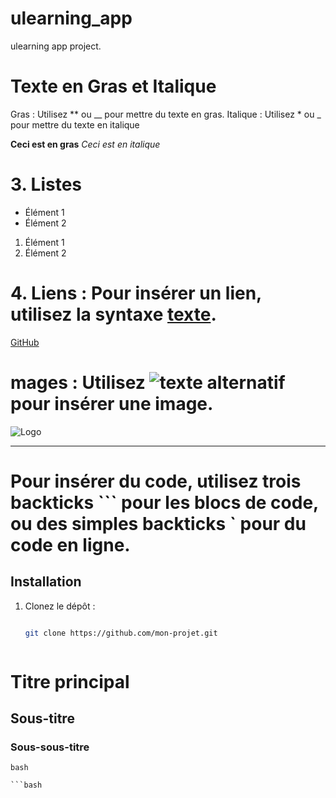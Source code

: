 # ulearning_app

ulearning app  project.

# Texte en Gras et Italique
Gras : Utilisez ** ou __ pour mettre du texte en gras.
Italique : Utilisez * ou _ pour mettre du texte en italique

**Ceci est en gras**
*Ceci est en italique*
# 3. Listes
- Élément 1
- Élément 2
1. Élément 1
2. Élément 2

# 4. Liens : Pour insérer un lien, utilisez la syntaxe [texte](URL).
[GitHub](https://github.com)
# mages : Utilisez ![texte alternatif](URL_de_l'image) pour insérer une image.
![Logo](https://example.com/logo.png)

---
# Pour insérer du code, utilisez trois backticks ``` pour les blocs de code, ou des simples backticks ` pour du code en ligne.
## Installation
1. Clonez le dépôt :
   ```bash

   git clone https://github.com/mon-projet.git



# Titre principal


## Sous-titre

### Sous-sous-titre






   ``` 
   bash 
   
   ```bash





